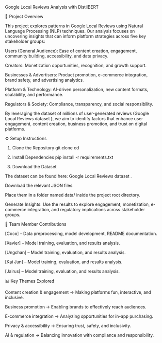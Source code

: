 Google Local Reviews Analysis with DistilBERT


📌 Project Overview

This project explores patterns in Google Local Reviews using Natural Language Processing (NLP) techniques. Our analysis focuses on uncovering insights that can inform platform strategies across five key stakeholder groups:

Users (General Audience): Ease of content creation, engagement, community building, accessibility, and data privacy.

Creators: Monetization opportunities, recognition, and growth support.

Businesses & Advertisers: Product promotion, e-commerce integration, brand safety, and advertising analytics.

Platform & Technology: AI-driven personalization, new content formats, scalability, and performance.

Regulators & Society: Compliance, transparency, and social responsibility.

By leveraging the dataset of millions of user-generated reviews (Google Local Reviews dataset
), we aim to identify factors that enhance user engagement, content creation, business promotion, and trust on digital platforms.

⚙️ Setup Instructions
1. Clone the Repository
git clone <your-repo-link>
cd <your-repo-name>

2. Install Dependencies
pip install -r requirements.txt

3. Download the Dataset

The dataset can be found here: Google Local Reviews dataset
.

Download the relevant JSON files.

Place them in a folder named data/ inside the project root directory.


Generate Insights:
Use the results to explore engagement, monetization, e-commerce integration, and regulatory implications across stakeholder groups.

👥 Team Member Contributions

[Coco] – Data preprocessing, model development, README documentation.

[Xavier] – Model training, evaluation, and results analysis.

[Ungchan] – Model training, evaluation, and results analysis.

[Kai Jun] – Model training, evaluation, and results analysis.

[Jairus] – Model training, evaluation, and results analysis.

📊 Key Themes Explored

Content creation & engagement → Making platforms fun, interactive, and inclusive.

Business promotion → Enabling brands to effectively reach audiences.

E-commerce integration → Analyzing opportunities for in-app purchasing.

Privacy & accessibility → Ensuring trust, safety, and inclusivity.

AI & regulation → Balancing innovation with compliance and responsibility.
